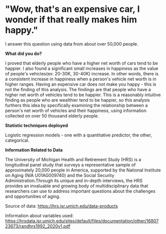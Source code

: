 # "Wow, that's an expensive car, I wonder if that really makes him happy."
I answer this question using data from about over 50,000 people. 

**What did you do?**

I proved that elderly people who have a higher net worth of cars tend to be happier. I also found a significant small increases in happiness as the value of people's vehicles(ex: 20-30K, 30-40K) increase. In other words, there is a consistent increase in happiness when a person's vehicle net worth is in higher ranges. Having an expensive car does not make you happy - this is not the finding of this analysis. The findings are that people who have a higher net worth of vehicles tend to be happier. This is a reasonably intuitive finding as people who are wealthier tend to be happier, so this analysis furthers this idea by specifically examining the relationship between a person's net worth of vehicles and their happiness, using information collected on over 50 thousand elderly people.

**Statistic techniques deployed**

Logistic regression models -  one with a quantitative predictor, the other, categorical.

**Information Related to Data**

The University of Michigan Health and Retirement Study (HRS) is a longitudinal panel study that surveys a representative sample of approximately 20,000 people in America, supported by the National Institute on Aging (NIA U01AG009740) and the Social Security Administration.Through its unique and in-depth interviews, the HRS provides an invaluable and growing body of multidisciplinary data that researchers can use to address important questions about the challenges and opportunities of aging.

Source of data: https://hrs.isr.umich.edu/data-products 

Information about variables used: https://hrsdata.isr.umich.edu/sites/default/files/documentation/other/1680723673/randhrs1992_2020v1.pdf
